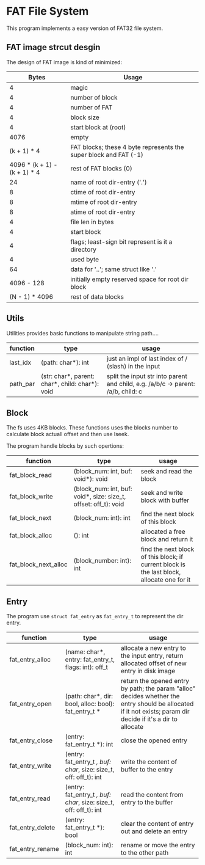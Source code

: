 # FAT File System

This program implements a easy version of FAT32 file system.

## FAT image strcut desgin

The design of FAT image is kind of minimized:

| Bytes                        | Usage                                                            |
| ---------------------------- | ---------------------------------------------------------------- |
| 4                            | magic                                                            |
| 4                            | number of block                                                  |
| 4                            | number of FAT                                                    |
| 4                            | block size                                                       |
| 4                            | start block at (root)                                            |
| 4076                         | empty                                                            |
| (k + 1) * 4                  | FAT blocks; these 4 byte represents the super block and FAT (-1) |
| 4096 * (k + 1) - (k + 1) * 4 | rest of FAT blocks (0)                                           |
| 24                           | name of root dir-entry ('.')                                     |
| 8                            | ctime of root dir-entry                                          |
| 8                            | mtime of root dir-entry                                          |
| 8                            | atime of root dir-entry                                          |
| 4                            | file len in bytes                                                |
| 4                            | start block                                                      |
| 4                            | flags; least-sign bit represent is it a directory                |
| 4                            | used byte                                                        |
| 64                           | data for '..'; same struct like '.'                              |
| 4096 - 128                   | initially empty reserved space for root dir block                |
| (N - 1) * 4096               | rest of data blocks                                              |

## Utils

Utilities provides basic functions to manipulate string path....

| function | type                                            | usage                                                                            |
| -------- | ----------------------------------------------- | -------------------------------------------------------------------------------- |
| last_idx | (path: char*): int                              | just an impl of last index of / (slash) in the input                             |
| path_par | (str: char*, parent: char*, child: char*): void | split the input str into parent and child, e.g. /a/b/c -> parent: /a/b, child: c |

## Block

The fs uses 4KB blocks. These functions uses the blocks number to calculate block actuall offset and then use lseek.

The program handle blocks by such opertions:

| function             | type                                                            | usage                                                                                      |
| -------------------- | --------------------------------------------------------------- | ------------------------------------------------------------------------------------------ |
| fat_block_read       | (block_num: int, buf: void*): void                              | seek and read the block                                                                    |
| fat_block_write      | (block_num: int, buf: void*, size: size_t, offset: off_t): void | seek and write block with buffer                                                           |
| fat_block_next       | (block_num: int): int                                           | find the next block of this block                                                          |
| fat_block_alloc      | (): int                                                         | allocated a free block and return it                                                       |
| fat_block_next_alloc | (block_number: int): int                                        | find the next block of this block; if current block is the last block, allocate one for it |

## Entry

The program use `struct fat_entry` as `fat_entry_t` to represent the dir entry.

| function         | type                                                              | usage                                                                                                                                                         |
| ---------------- | ----------------------------------------------------------------- | ------------------------------------------------------------------------------------------------------------------------------------------------------------- |
| fat_entry_alloc  | (name: char*, entry: fat_entry_t, flags: int): off_t              | allocate a new entry to the input entry, return allocated offset of new entry in disk image                                                                   |
| fat_entry_open   | (path: char*, dir: bool, alloc: bool): fat_entry_t *              | return the opened entry by path; the param "alloc" decides whether the entry should be allocated if it not exists; param dir decide if it's a dir to allocate |
| fat_entry_close  | (entry: fat_entry_t *): int                                       | close the opened entry                                                                                                                                        |
| fat_entry_write  | (entry: fat_entry_t *, buf: char*, size: size_t, off: off_t): int | write the content of buffer to the entry                                                                                                                      |
| fat_entry_read   | (entry: fat_entry_t *, buf: char*, size: size_t, off: off_t): int | read the content from entry to the buffer                                                                                                                     |
| fat_entry_delete | (entry: fat_entry_t *): bool                                      | clear the content of entry out and delete an entry                                                                                                            |
| fat_entry_rename | (block_num: int): int                                             | rename or move the entry to the other path                                                                                                                    |

